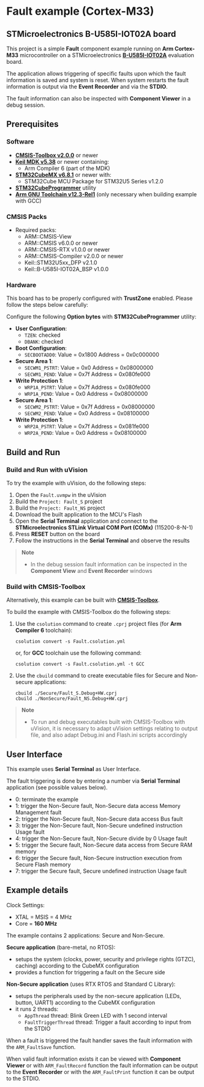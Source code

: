 # Fault example (Cortex-M33)

## STMicroelectronics B-U585I-IOT02A board

This project is a simple **Fault** component example running on **Arm Cortex-M33** microcontroller
on a STMicroelectronics [**B-U585I-IOT02A**](https://www.st.com/en/evaluation-tools/b-u585i-iot02a.html) evaluation board.

The application allows triggering of specific faults upon which the fault information is saved and system is reset.
When system restarts the fault information is output via the **Event Recorder** and via the **STDIO**.

The fault information can also be inspected with **Component Viewer** in a debug session.

## Prerequisites

### Software

 - [**CMSIS-Toolbox v2.0.0**](https://github.com/Open-CMSIS-Pack/cmsis-toolbox/releases) or newer
 - [**Keil MDK v5.38**](https://developer.arm.com/Tools%20and%20Software/Keil%20MDK) or newer containing:
   - Arm Compiler 6 (part of the MDK)
 - [**STM32CubeMX v6.8.1**](https://www.st.com/en/development-tools/stm32cubemx.html) or newer with:
   - STM32Cube MCU Package for STM32U5 Series v1.2.0
 - [**STM32CubeProgrammer**](https://www.st.com/en/development-tools/stm32cubeprog.html) utility
 - [**Arm GNU Toolchain v12.3-Rel1**](https://developer.arm.com/downloads/-/arm-gnu-toolchain-downloads)
   (only necessary when building example with GCC)

### CMSIS Packs

 - Required packs:
    - ARM::CMSIS-View
    - ARM::CMSIS v6.0.0 or newer
    - ARM::CMSIS-RTX v1.0.0 or newer
    - ARM::CMSIS-Compiler v2.0.0 or newer
    - Keil::STM32U5xx_DFP v2.1.0
    - Keil::B-U585I-IOT02A_BSP v1.0.0

### Hardware

This board has to be properly configured with **TrustZone** enabled. Please follow the steps below carefully:

Configure the following **Option bytes** with **STM32CubeProgrammer** utility:

 - **User Configuration**:
   - `TZEN`: checked
   - `DBANK`: checked
 - **Boot Configuration**:
   - `SECBOOTADD0`:  Value = 0x1800 Address = 0x0c000000
 - **Secure Area 1**:
   - `SECWM1_PSTRT`: Value = 0x0    Address = 0x08000000
   - `SECWM1_PEND`:  Value = 0x7f   Address = 0x080fe000
 - **Write Protection 1**:
   - `WRP1A_PSTRT`:  Value = 0x7f   Address = 0x080fe000
   - `WRP1A_PEND`:   Value = 0x0    Address = 0x08000000
 - **Secure Area 1**:
   - `SECWM2_PSTRT`: Value = 0x7f   Address = 0x08000000
   - `SECWM2_PEND`:  Value = 0x0    Address = 0x08100000
 - **Write Protection 1**:
   - `WRP2A_PSTRT`:  Value = 0x7f   Address = 0x081fe000
   - `WRP2A_PEND`:   Value = 0x0    Address = 0x08100000

## Build and Run

### Build and Run with uVision

To try the example with uVision, do the following steps:

 1. Open the `Fault.uvmpw` in the uVision
 2. Build the `Project: Fault_S` project
 3. Build the `Project: Fault_NS` project
 4. Download the built application to the MCU's Flash
 5. Open the **Serial Terminal** application and connect to the **STMicroelectronics STLink Virtual COM Port (COMx)** (115200-8-N-1)
 6. Press **RESET** button on the board
 7. Follow the instructions in the **Serial Terminal** and observe the results

> **Note**
> - In the debug session fault information can be inspected in the **Component View** and **Event Recorder** windows

### Build with CMSIS-Toolbox

Alternatively, this example can be built with [**CMSIS-Toolbox**](https://github.com/Open-CMSIS-Pack/cmsis-toolbox).

To build the example with CMSIS-Toolbox do the following steps:

 1. Use the `csolution` command to create `.cprj` project files (for **Arm Compiler 6** toolchain):
    ```
    csolution convert -s Fault.csolution.yml
    ```
    or, for **GCC** toolchain use the following command:
    ```
    csolution convert -s Fault.csolution.yml -t GCC
    ```
 2. Use the `cbuild` command to create executable files for Secure and Non-secure applications:
    ```
    cbuild ./Secure/Fault_S.Debug+HW.cprj
    cbuild ./NonSecure/Fault_NS.Debug+HW.cprj
    ```

> **Note**
> - To run and debug executables built with CMSIS-Toolbox with uVision, it is necessary to adapt uVision settings relating to output file,
 and also adapt Debug.ini and Flash.ini scripts accordingly

## User Interface

This example uses **Serial Terminal** as User Interface.

The fault triggering is done by entering a number via **Serial Terminal** application (see possible values below).

 - 0: terminate the example
 - 1: trigger the Non-Secure fault, Non-Secure data access Memory Management fault
 - 2: trigger the Non-Secure fault, Non-Secure data access Bus fault
 - 3: trigger the Non-Secure fault, Non-Secure undefined instruction Usage fault
 - 4: trigger the Non-Secure fault, Non-Secure divide by 0 Usage fault
 - 5: trigger the Secure fault, Non-Secure data access from Secure RAM memory
 - 6: trigger the Secure fault, Non-Secure instruction execution from Secure Flash memory
 - 7: trigger the Secure fault, Secure undefined instruction Usage fault

## Example details

Clock Settings:

 - XTAL = MSIS =   4 MHz
 - Core =      **160 MHz**

The example contains 2 applications: Secure and Non-Secure.

**Secure application** (bare-metal, no RTOS):

 - setups the system (clocks, power, security and privilege rights (GTZC), caching) according to the CubeMX configuration
 - provides a function for triggering a fault on the Secure side

**Non-Secure application** (uses RTX RTOS and Standard C Library):

 - setups the peripherals used by the non-secure application (LEDs, button, UART1) according to the CubeMX configuration
 - it runs 2 threads:
    - `AppThread` thread: Blink Green LED with 1 second interval
    - `FaultTriggerThread` thread: Trigger a fault according to input from the STDIO

When a fault is triggered the fault handler saves the fault information with the `ARM_FaultSave` function.

When valid fault information exists it can be viewed with **Component Viewer** or with `ARM_FaultRecord` function the fault information
can be output to the **Event Recorder** or with the `ARM_FaultPrint` function it can be output to the STDIO.
